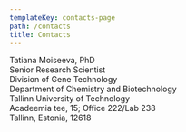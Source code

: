 ```yaml
---
templateKey: contacts-page
path: /contacts
title: Contacts
---
```

Tatiana Moiseeva, PhD\
Senior Research Scientist\
Division of Gene Technology\
Department of Chemistry and Biotechnology\
Tallinn University of Technology\
Acadeemia tee, 15; Office 222/Lab 238\
​Tallinn, Estonia, 12618